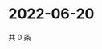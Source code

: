 # 2022-06-20

共 0 条

<!-- BEGIN WEIBO -->
<!-- 最后更新时间 Mon Jun 20 2022 21:36:56 GMT+0800 (China Standard Time) -->

<!-- END WEIBO -->
